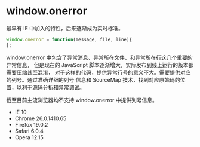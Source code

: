 
# window.onerror

最早有 IE 中加入的特性，后来逐渐成为实时标准。

```javascript
window.onerror = function(message, file, line){
};
```

window.onerror 中包含了异常消息、异常所在文件、和异常所在行这几个重要的异常信息，
但是现在的 JavaScript 脚本逐渐增大，实际发布到线上运行的版本都需要压缩甚至混淆，
对于这样的代码，提供异常行号的意义不大。需要提供对应的列号。通过准确详细的列号
信息和 SourceMap 技术，找到对应原始码的位置，以利于源码分析和异常调试。

截至目前主流浏览器均不支持 window.onerror 中提供列号信息。

* IE 10
* Chrome 26.0.1410.65
* Firefox 19.0.2
* Safari 6.0.4
* Opera 12.15

